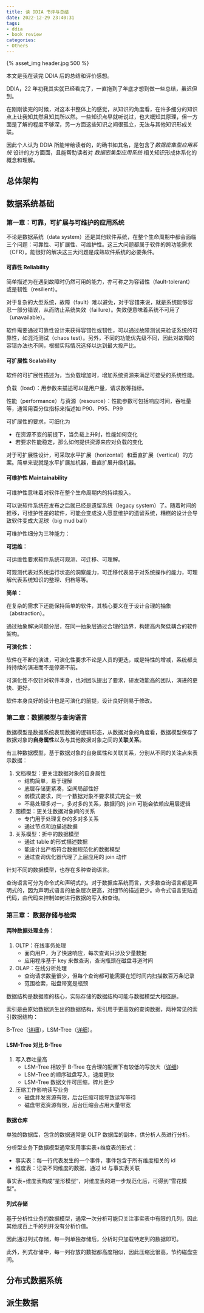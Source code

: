 ```yaml
---
title: 读 DDIA 书评与总结
date: 2022-12-29 23:40:31
tags:
- ddia
- book review
categories:
- Others
---
```


{% asset_img header.jpg 500 %}

本文是我在读完 DDIA 后的总结和评价感想。

<!-- more -->

DDIA，22 年初我其实就已经看完了，一直拖到了年底才想到做一些总结，虽迟但到。

在刚刚读完的时候，对这本书整体上的感觉，从知识的角度看，在许多细分的知识点上让我知其然且知其所以然。一些知识点早就听说过，也大概知其原理，但一方面是了解的程度不够深，另一方面这些知识之间很孤立，无法与其他知识形成关联。

因此个人认为 DDIA 所能带给读者的，的确书如其名，是包含了*数据密集型应用系统* 设计的方方面面，且能帮助读者对 *数据密集型应用系统* 相关知识形成体系化的概念和理解。

## 总体架构



## 数据系统基础

### 第一章：可靠，可扩展与可维护的应用系统

不论是数据系统（data system）还是其他软件系统，在整个生命周期中都会面临三个问题：可靠性、可扩展性、可维护性。这三大问题都属于软件的跨功能需求（CFR）。能很好的解决这三大问题是成熟软件系统的必要条件。

#### 可靠性 Reliability

简单描述为在遇到故障时仍然可用的能力，亦可称之为容错性（fault-tolerant）或是韧性（resilient）。

对于复杂的大型系统，故障（fault）难以避免，对于容错来说，就是系统能够容忍一部分错误，从而防止系统失效（faillure）。失效便意味着系统不可用了（unavailable）。

软件需要通过可靠性设计来获得容错性或韧性，可以通过故障测试来验证系统的可靠性，如混沌测试（chaos test）。另外，不同的功能优先级不同，因此对故障的容错办法也不同，根据实际情况选择以达到最大投产比。

#### 可扩展性 Scalability

软件的可扩展性描述为，当负载增加时，增加系统资源来满足可接受的系统性能。

负载（load）：用参数来描述可以是用户量，请求数等指标。

性能（performance）与资源（resource）：性能参数可包括响应时间，吞吐量等，通常用百分位指标来描述如 P90、P95、P99

可扩展性的要求，可细化为

- 在资源不变的前提下，当负载上升时，性能如何变化
- 若要求性能稳定，那么如何提供资源来应对负载的变化

对于可扩展性设计，可采取水平扩展（horizontal）和垂直扩展（vertical）的方案。简单来说就是水平扩展加机器，垂直扩展升级机器。

#### 可维护性 Maintainability

可维护性意味着对软件在整个生命周期内的持续投入。

可以说软件系统在发布之后就已经是遗留系统（legacy system）了。随着时间的推移，可维护性差的软件，可能会变成没人愿意维护的遗留系统，糟糕的设计会导致软件变成大泥球（big mud ball）

可维护性细分为三种能力：

**可运维：**

可运维性要求软件系统可观测、可迁移、可理解。

可观测代表对系统运行状态的洞察能力，可迁移代表易于对系统操作的能力，可理解代表系统知识的整理、归档等等。

**简单：**

在复杂的需求下还能保持简单的软件，其核心要义在于设计合理的抽象（abstraction）。

通过抽象解决问题分层，在同一抽象层通过合理的边界，构建高内聚低耦合的软件架构。

**可演化性：**

软件在不断的演进，可演化性要求不论是人员的更迭，或是特性的增减，系统都支持持续的演进而不是停滞不前。

可演化性不仅针对软件本身，也对团队提出了要求，研发效能高的团队，演进的更快、更好。

软件本身良好的设计也是可演化的前提，设计良好则易于修改。

### 第二章：数据模型与查询语言

数据模型是数据系统表现数据的逻辑形态，从数据对象的角度看，数据模型保存了数据对象的**自身属性**以及与其他数据对象之间的**关联关系**。

有三种数据模型，基于数据对象的自身属性和关联关系，分别从不同的关注点来表示数据：

1. 文档模型：更关注数据对象的自身属性
   - 结构简单，易于理解
   - 底层存储更紧凑，空间局部性好
   - 弱模式要求，同一个数据对象不要求模式完全一致
   - 不易处理多对一，多对多的关系，数据间的 join 可能会依赖应用层逻辑
2. 图模型：更关注数据对象间的关系
   - 专门用于处理复杂的多对多关系
   - 通过节点和边描述数据
3. 关系模型：折中的数据模型
   - 通过 table 的形式描述数据
   - 能设计出严格符合数据规范化的数据模型
   - 通过查询优化器代理了上层应用的 join 动作

针对不同的数据模型，也存在多种查询语言。

查询语言可分为命令式和声明式的。对于数据库系统而言，大多数查询语言都是声明式的，因为声明式语言的抽象层次更高，对细节的描述更少。命令式语言更贴近代码，由代码来控制如何进行数据的写入和查询。

### 第三章： 数据存储与检索

#### 两种数据处理业务：

1. OLTP：在线事务处理
   - 面向用户，为了快速响应，每次查询只涉及少量数据
   - 应用程序基于 key 来做查询，查询瓶颈在磁盘寻道时间
2. OLAP：在线分析处理
   - 查询请求数量很少，但每个查询都可能需要在短时间内扫描数百万条记录
   - 范围检索，磁盘带宽是瓶颈

数据结构是数据库的核心，实际存储的数据结构可能与数据模型大相径庭。

索引是由原始数据派生出的数据结构，索引用于更高效的查询数据，两种常见的索引数据结构：

B-Tree（[详细](https://lenshood.github.io/2021/07/05/bpt-lsmt/)），LSM-Tree（[详细](https://lenshood.github.io/2021/07/18/bpt-lsmt-2/)）。

#### LSM-Tree 对比 B-Tree

1. 写入吞吐量高
   - LSM-Tree 相较于 B-Tree 在合理的配置下有较低的写放大（[详细](https://tikv.org/deep-dive/key-value-engine/b-tree-vs-lsm/)）
   - LSM-Tree 的顺序磁盘写入，速度更快
   - LSM-Tree 数据文件可压缩，碎片更少
2. 压缩工作影响读写业务
   - 磁盘并发资源有限，后台压缩可能导致读写等待
   - 磁盘带宽资源有限，后台压缩会占用大量带宽

#### 数据仓库

单独的数据库，包含的数据通常是 OLTP 数据库的副本，供分析人员进行分析。

分析型业务下数据模型通常采用事实表+维度表的形式：

- 事实表：每一行代表发生的一个事件，事件包含于所有维度相关的 id
- 维度表：记录不同维度的数据，通过 id 与事实表关联

事实表+维度表构成”星形模型“，对维度表的进一步规范化后，可得到”雪花模型“。

#### 列式存储

基于分析性业务的数据模型，通常一次分析可能只关注事实表中有限的几列，因此其他成百上千的列并没有分析价值。

因此通过列式存储，每一列单独存储后，分析时只加载特定列的数据即可。

此外，列式存储中，每一列存放的数据都高度相似，因此压缩比很高，节约磁盘空间。

## 分布式数据系统



## 派生数据

